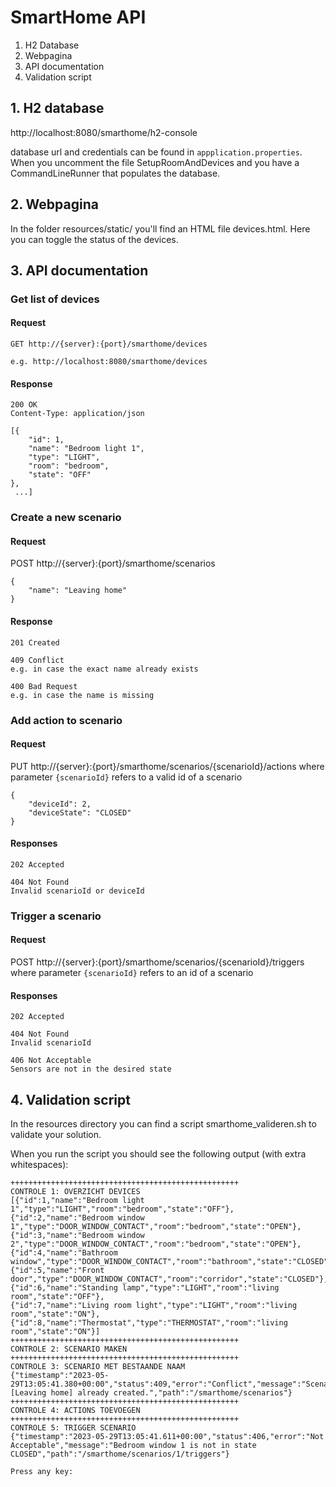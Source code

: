 # SmartHome API
1. H2 Database
2. Webpagina
3. API documentation
4. Validation script

## 1. H2 database

http://localhost:8080/smarthome/h2-console

database url and credentials can be found in `appplication.properties`.
When you uncomment the file SetupRoomAndDevices and you have a CommandLineRunner that populates the database.

## 2. Webpagina

In the folder resources/static/ you'll find an HTML file devices.html. Here you can toggle the status of the devices.

## 3. API documentation

### Get list of devices

#### Request

`GET http://{server}:{port}/smarthome/devices`

    e.g. http://localhost:8080/smarthome/devices


#### Response

    200 OK
    Content-Type: application/json

    [{
		"id": 1,
		"name": "Bedroom light 1",
		"type": "LIGHT",
		"room": "bedroom",
		"state": "OFF"
	},
     ...]

### Create a new scenario

#### Request

POST http://{server}:{port}/smarthome/scenarios
    
    {
        "name": "Leaving home"
    }

#### Response

    201 Created

    409 Conflict
    e.g. in case the exact name already exists

    400 Bad Request
    e.g. in case the name is missing


### Add action to scenario

#### Request

PUT http://{server}:{port}/smarthome/scenarios/{scenarioId}/actions
where parameter `{scenarioId}` refers to a valid id of a scenario

    {
	    "deviceId": 2,
	    "deviceState": "CLOSED"
    }


#### Responses

    202 Accepted

    404 Not Found
    Invalid scenarioId or deviceId

### Trigger a scenario

#### Request

POST http://{server}:{port}/smarthome/scenarios/{scenarioId}/triggers
where parameter `{scenarioId}` refers to an id of a scenario

#### Responses

    202 Accepted

    404 Not Found
    Invalid scenarioId

    406 Not Acceptable
    Sensors are not in the desired state

## 4. Validation script

In the resources directory you can find a script smarthome_valideren.sh to validate
your solution.

When you run the script you should see the following output (with extra whitespaces):

    +++++++++++++++++++++++++++++++++++++++++++++++++++
    CONTROLE 1: OVERZICHT DEVICES
    [{"id":1,"name":"Bedroom light 1","type":"LIGHT","room":"bedroom","state":"OFF"},
    {"id":2,"name":"Bedroom window 1","type":"DOOR_WINDOW_CONTACT","room":"bedroom","state":"OPEN"},
    {"id":3,"name":"Bedroom window 2","type":"DOOR_WINDOW_CONTACT","room":"bedroom","state":"OPEN"},
    {"id":4,"name":"Bathroom window","type":"DOOR_WINDOW_CONTACT","room":"bathroom","state":"CLOSED"},
    {"id":5,"name":"Front door","type":"DOOR_WINDOW_CONTACT","room":"corridor","state":"CLOSED"},
    {"id":6,"name":"Standing lamp","type":"LIGHT","room":"living room","state":"OFF"},
    {"id":7,"name":"Living room light","type":"LIGHT","room":"living room","state":"ON"},
    {"id":8,"name":"Thermostat","type":"THERMOSTAT","room":"living room","state":"ON"}]
    +++++++++++++++++++++++++++++++++++++++++++++++++++
    CONTROLE 2: SCENARIO MAKEN
    +++++++++++++++++++++++++++++++++++++++++++++++++++
    CONTROLE 3: SCENARIO MET BESTAANDE NAAM
    {"timestamp":"2023-05-29T13:05:41.380+00:00","status":409,"error":"Conflict","message":"Scenario [Leaving home] already created.","path":"/smarthome/scenarios"}
    +++++++++++++++++++++++++++++++++++++++++++++++++++
    CONTROLE 4: ACTIONS TOEVOEGEN
    +++++++++++++++++++++++++++++++++++++++++++++++++++
    CONTROLE 5: TRIGGER SCENARIO
    {"timestamp":"2023-05-29T13:05:41.611+00:00","status":406,"error":"Not Acceptable","message":"Bedroom window 1 is not in state CLOSED","path":"/smarthome/scenarios/1/triggers"}

    Press any key:
